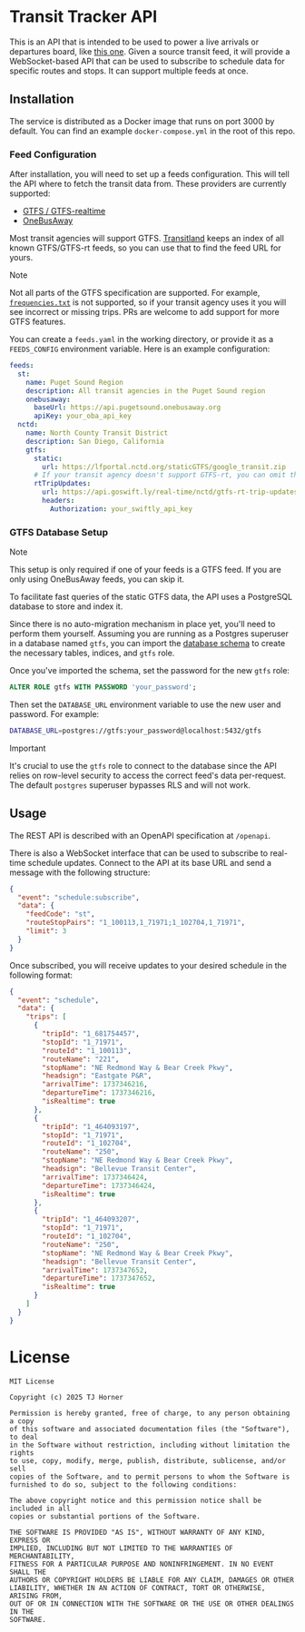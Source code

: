 # Transit Tracker API

This is an API that is intended to be used to power a live arrivals or departures board, like [this one](https://github.com/EastsideUrbanism/transit-countdown-clock). Given a source transit feed, it will provide a WebSocket-based API that can be used to subscribe to schedule data for specific routes and stops. It can support multiple feeds at once.

## Installation

The service is distributed as a Docker image that runs on port 3000 by default. You can find an example `docker-compose.yml` in the root of this repo.

### Feed Configuration

After installation, you will need to set up a feeds configuration. This will tell the API where to fetch the transit data from. These providers are currently supported:

- [GTFS / GTFS-realtime](https://gtfs.org/documentation/overview/)
- [OneBusAway](https://developer.onebusaway.org/)

Most transit agencies will support GTFS. [Transitland](https://www.transit.land/operators) keeps an index of all known GTFS/GTFS-rt feeds, so you can use that to find the feed URL for yours.

> [!NOTE]  
> Not all parts of the GTFS specification are supported. For example, [`frequencies.txt`](https://gtfs.org/documentation/schedule/reference/#frequenciestxt) is not supported, so if your transit agency uses it you will see incorrect or missing trips. PRs are welcome to add support for more GTFS features.

You can create a `feeds.yaml` in the working directory, or provide it as a `FEEDS_CONFIG` environment variable. Here is an example configuration:

```yaml
feeds:
  st:
    name: Puget Sound Region
    description: All transit agencies in the Puget Sound region
    onebusaway:
      baseUrl: https://api.pugetsound.onebusaway.org
      apiKey: your_oba_api_key
  nctd:
    name: North County Transit District
    description: San Diego, California
    gtfs:
      static:
        url: https://lfportal.nctd.org/staticGTFS/google_transit.zip
      # If your transit agency doesn't support GTFS-rt, you can omit this section
      rtTripUpdates:
        url: https://api.goswift.ly/real-time/nctd/gtfs-rt-trip-updates
        headers:
          Authorization: your_swiftly_api_key
```

### GTFS Database Setup

> [!NOTE]  
> This setup is only required if one of your feeds is a GTFS feed. If you are only using OneBusAway feeds, you can skip it.

To facilitate fast queries of the static GTFS data, the API uses a PostgreSQL database to store and index it.

Since there is no auto-migration mechanism in place yet, you'll need to perform them yourself. Assuming you are running as a Postgres superuser in a database named `gtfs`, you can import the [database schema](./src/modules/gtfs/db/schema.sql) to create the necessary tables, indices, and `gtfs` role.

Once you've imported the schema, set the password for the new `gtfs` role:

```sql
ALTER ROLE gtfs WITH PASSWORD 'your_password';
```

Then set the `DATABASE_URL` environment variable to use the new user and password. For example:

```bash
DATABASE_URL=postgres://gtfs:your_password@localhost:5432/gtfs
```

> [!IMPORTANT]  
> It's crucial to use the `gtfs` role to connect to the database since the API relies on row-level security to access the correct feed's data per-request. The default `postgres` superuser bypasses RLS and will not work.

## Usage

The REST API is described with an OpenAPI specification at `/openapi`.

There is also a WebSocket interface that can be used to subscribe to real-time schedule updates. Connect to the API at its base URL and send a message with the following structure:

```json
{
  "event": "schedule:subscribe",
  "data": {
    "feedCode": "st",
    "routeStopPairs": "1_100113,1_71971;1_102704,1_71971",
    "limit": 3
  }
}
```

Once subscribed, you will receive updates to your desired schedule in the following format:

```json
{
  "event": "schedule",
  "data": {
    "trips": [
      {
        "tripId": "1_681754457",
        "stopId": "1_71971",
        "routeId": "1_100113",
        "routeName": "221",
        "stopName": "NE Redmond Way & Bear Creek Pkwy",
        "headsign": "Eastgate P&R",
        "arrivalTime": 1737346216,
        "departureTime": 1737346216,
        "isRealtime": true
      },
      {
        "tripId": "1_464093197",
        "stopId": "1_71971",
        "routeId": "1_102704",
        "routeName": "250",
        "stopName": "NE Redmond Way & Bear Creek Pkwy",
        "headsign": "Bellevue Transit Center",
        "arrivalTime": 1737346424,
        "departureTime": 1737346424,
        "isRealtime": true
      },
      {
        "tripId": "1_464093207",
        "stopId": "1_71971",
        "routeId": "1_102704",
        "routeName": "250",
        "stopName": "NE Redmond Way & Bear Creek Pkwy",
        "headsign": "Bellevue Transit Center",
        "arrivalTime": 1737347652,
        "departureTime": 1737347652,
        "isRealtime": true
      }
    ]
  }
}
```

# License

```
MIT License

Copyright (c) 2025 TJ Horner

Permission is hereby granted, free of charge, to any person obtaining a copy
of this software and associated documentation files (the "Software"), to deal
in the Software without restriction, including without limitation the rights
to use, copy, modify, merge, publish, distribute, sublicense, and/or sell
copies of the Software, and to permit persons to whom the Software is
furnished to do so, subject to the following conditions:

The above copyright notice and this permission notice shall be included in all
copies or substantial portions of the Software.

THE SOFTWARE IS PROVIDED "AS IS", WITHOUT WARRANTY OF ANY KIND, EXPRESS OR
IMPLIED, INCLUDING BUT NOT LIMITED TO THE WARRANTIES OF MERCHANTABILITY,
FITNESS FOR A PARTICULAR PURPOSE AND NONINFRINGEMENT. IN NO EVENT SHALL THE
AUTHORS OR COPYRIGHT HOLDERS BE LIABLE FOR ANY CLAIM, DAMAGES OR OTHER
LIABILITY, WHETHER IN AN ACTION OF CONTRACT, TORT OR OTHERWISE, ARISING FROM,
OUT OF OR IN CONNECTION WITH THE SOFTWARE OR THE USE OR OTHER DEALINGS IN THE
SOFTWARE.
```